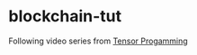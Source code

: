 # blockchain-tut
Following video series from [Tensor Progamming](https://www.youtube.com/playlist?list=PLpP5MQvVi4PGmNYGEsShrlvuE2B33xV1L)
